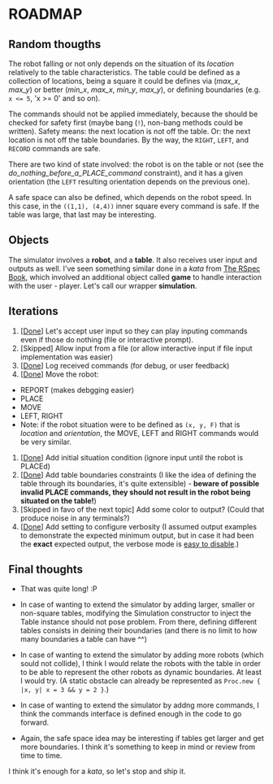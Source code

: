 ROADMAP
=======

Random thougths
---------------

The robot falling or not only depends on the situation of its _location_ relatively to the table characteristics. The table could be defined as a collection of locations, being a square it could be defines via (*max_x*, *max_y*) or better (*min_x*, *max_x*, *min_y*, *max_y*), or defining boundaries (e.g. `x <= 5`, 'x >= 0' and so on).

The commands should not be applied immediately, because the should be checked for safety first (maybe bang (`!`), non-bang methods could be written). Safety means: the next location is not off the table. Or: the next location is not off the table boundaries. By the way, the `RIGHT`, `LEFT`, and `RECORD` commands are safe.

There are two kind of state involved: the robot is on the table or not (see the *do_nothing_before_a_PLACE_command* constraint), and it has a given orientation (the `LEFT` resulting orientation depends on the previous one).

A safe space can also be defined, which depends on the robot speed. In this case, in the `((1,1), (4,4))` inner square every command is safe. If the table was large, that last may be interesting.


Objects
-------

The simulator involves a **robot**, and a **table**. It also receives user input and outputs as well. I've seen something similar done in a _kata_ from [The RSpec Book][rspec-book], which involved an additional object called **game** to handle interaction with the user - player. Let's call our wrapper **simulation**.

  [rspec-book]: https://pragprog.com/book/achbd/the-rspec-book

Iterations
----------

1. [[Done][PR#2]] Let's accept user input so they can play inputing commands even if those do nothing (file or interactive prompt).
1. [Skipped] Allow input from a file (or allow interactive input if file input implementation was easier)
1. [[Done][PR#2]] Log received commands (for debug, or user feedback)
1. [[Done][PR#3]] Move the robot:
  - REPORT (makes debgging easier)
  - PLACE
  - MOVE
  - LEFT, RIGHT
  - Note: if the robot situation were to be defined as `(x, y, F)` that is _location_ and _orientation_, the MOVE, LEFT and RIGHT commands would be very similar.
1. [[Done][PR#4]] Add initial situation condition (ignore input until the robot is PLACEd)
1. [[Done][PR#5]] Add table boundaries constraints (I like the idea of defining the table through its boundaries, it's quite extensible) - **beware of possible invalid PLACE commands, they should not result in the robot being situated on the table!**)
1. [Skipped in favo of the next topic] Add some color to output? (Could that produce noise in any terminals?)
1. [[Done][PR#6]] Add setting to configure verbosity (I assumed output examples to demonstrate the expected minimum output, but in case it had been the **exact** expected output, the verbose mode is [easy to disable][verbose].)

  [PR#2]: https://github.com/gonzalo-bulnes/kata-toy_robot_simulator/pull/2
  [PR#3]: https://github.com/gonzalo-bulnes/kata-toy_robot_simulator/pull/3
  [PR#4]: https://github.com/gonzalo-bulnes/kata-toy_robot_simulator/pull/4
  [PR#5]: https://github.com/gonzalo-bulnes/kata-toy_robot_simulator/pull/5
  [PR#6]: https://github.com/gonzalo-bulnes/kata-toy_robot_simulator/pull/6
  [verbose]: README.md#verbosity-settings

Final thoughts
--------------

- That was quite long! :P
- In case of wanting to extend the simulator by adding larger, smaller or non-square tables, modifying the Simulation constructor to inject the Table instance should not pose problem. From there, defining different tables consists in deining their boundaries (and there is no limit to how many boundaries a table can have ^^)
- In case of wanting to extend the simulator by adding more robots (which sould not collide), I think I would relate the robots with the table in order to be able to represent the other robots as dynamic boundaries. At least I would try. (A static obstacle can already be represented as `Proc.new { |x, y| x = 3 && y = 2 }`.)
- In case of wanting to extend the simulator by addng more commands, I think the commands interface is defined enough in the code to go forward.

- Again, the safe space idea may be interesting if tables get larger and get more boundaries. I think it's something to keep in mind or review from time to time.

I think it's enough for a _kata_, so let's stop and ship it.

